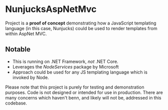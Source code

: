 # NunjucksAspNetMvc

Project is a **proof of concept** demonstrating how a JavaScript templating language (in this case, Nunjucks) 
could be used to render templates from within AspNet MVC.

## Notable

* This is running on .NET Framework, _not_ .NET Core.
* Leverages the _NodeServices_ package by Microsoft
* Approach could be used for any JS templating language which is invoked by Node.

Please note that this project is purely for testing and demonstration purposes. Code is not designed or intended for use in production.
There are many concerns which haven't benn, and likely will not be, addressed in this codebase.
